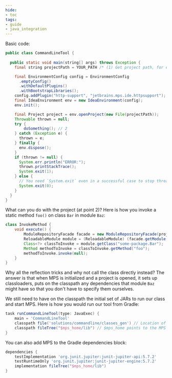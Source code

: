 ```yaml
---
hide:
- toc
tags:
- guide
- java_integration
---
```


Basic code:

```java
public class CommandLineTool { 
   
  public static void main(string[] args) throws Exception {
    final string projectPath = YOUR_PATH /* (1) Get project path, for example, from args or system properties */;

    final EnvironmentConfig config = EnvironmentConfig
      .emptyConfig()
      .withDefaultPlugins()
      .withBootstrapLibraries();
    config.addPlugin("http-support", "jetbrains.mps.ide.httpsupport");
    final IdeaEnvironment env = new IdeaEnvironment(config);
    env.init();

    final Project project = env.openProject(new File(projectPath));
    Throwable thrown = null;
    try {
        doSomething(); // 2
    } catch (Exception e) {
      thrown = e;
    } finally {
      env.dispose();
    }
    if (thrown != null) {
      System.err.println("ERROR:");
      thrown.printStackTrace();
      System.exit(1);
    } else {
      // You need `System.exit` even in a successful case to stop threads that MPS plugins may be leaving behind.
      System.exit(0);
    }
  }
}
```

What can you do with the project (at point 2)? Here is how you invoke a static method `foo()` on class `Bar` in module `Baz`:

```java
class InvokeMethod {
    void execute() {
        ModuleRepositoryFacade facade = new ModuleRepositoryFacade(project);
        ReloadableModule module = (ReloadableModule) (facade.getModule(module-reference/Baz/));
        Class<?> classToInvoke = module.getClass("some-package.Bar");
        Method methodToInvoke = classToInvoke.getMethod("foo");
        methodToInvoke.invoke(null);       
    }
}
```

Why all the reflection tricks and why not call the class directly instead? The answer is that when MPS is initialized and a project is opened, it sets up classloaders, puts on the classpath any dependencies that module `Baz` might have so that you don't have to specify them ourselves.

We still need to have on the classpath the initial set of JARs to run our class and start MPS. Here is how you would run our tool from Gradle:

```groovy
task runCommandLineTool(type: JavaExec) { 
    main = 'CommandLineTool' 
    classpath file('solutions/commandline/classes_gen') // Location of CommandLineTool.class
    classpath fileTree("$mps_home/lib") // $mps_home points to the MPS installation
}
```

You can also add MPS to the Gradle dependencies block:

```groovy
dependencies {
    testImplementation 'org.junit.jupiter:junit-jupiter-api:5.7.2'
    testRuntimeOnly 'org.junit.jupiter:junit-jupiter-engine:5.7.2'
    implementation fileTree("$mps_home/lib")
}
```